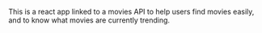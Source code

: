 This is a react app linked to a movies API to help users find movies easily, and to know what movies are currently trending.
